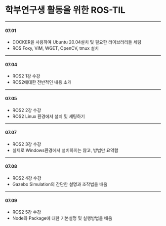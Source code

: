 # 학부연구생 활동을 위한 ROS-TIL
-----------------------------
#### 07.01
 - DOCKER을 사용하여 Ubuntu 20.04설치 및 필요한 라이브러리들 세팅
 - ROS Foxy, VIM, WGET, OpenCV, tmux 설치
-----------------------------
#### 07.04
 - ROS2 1강 수강
 - ROS2에대한 전반적인 내용 소개
-----------------------------
#### 07.05
 - ROS2 2강 수강
 - ROS2 Linux 환경에서 설치 및 세팅하기
-----------------------------
#### 07.07
 - ROS2 3강 수강
 - 실제로 Windows환경에서 설치하지는 않고, 방법만 요약함
-----------------------------
#### 07.08
 - ROS2 4강 수강
 - Gazebo Simulation의 간단한 설명과 조작법을 배움
----------------------------
#### 07.09
 - ROS2 5강 수강
 - Node와 Package에 대한 기본설명 및 실행방법을 배움
